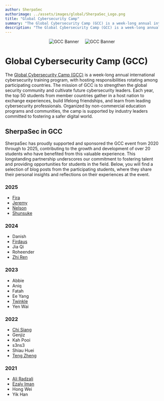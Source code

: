 ```yaml
---
author: SherpaSec
authorimage: ../assets/images/global/SherpaSec_Logo.png
title: "Global Cybersecurity Camp"
summary: "The Global Cybersecurity Camp (GCC) is a week-long annual international cybersecurity training program, with hosting responsibilities rotating among participating countries. The mission of GCC is to strengthen the global security community and cultivate future cybersecurity leaders. Each year, the top 50 students from member countries gather in a host nation to exchange experiences, build lifelong friendships, and learn from leading cybersecurity professionals. Organized by non-commercial education programs and communities, the camp is supported by industry leaders committed to fostering a safer digital world."
description: "The Global Cybersecurity Camp (GCC) is a week-long annual international cybersecurity training program, with hosting responsibilities rotating among participating countries. The mission of GCC is to strengthen the global security community and cultivate future cybersecurity leaders. Each year, the top 50 students from member countries gather in a host nation to exchange experiences, build lifelong friendships, and learn from leading cybersecurity professionals. Organized by non-commercial education programs and communities, the camp is supported by industry leaders committed to fostering a safer digital world."
---
```


<div style="display: flex; justify-content: center; align-items: center; gap: 20px;">
    <img src="/images/gcc/gcc_banner.png" class="sponsor-image-light" alt="GCC Banner" style="width: auto; height: auto; object-fit: cover;">
    <img src="/images/gcc/gcc_banner.png" class="sponsor-image-dark" alt="GCC Banner" style="width: auto; height: auto; object-fit: cover;">
</div>

# Global Cybersecurity Camp (GCC)

The [Global Cybersecurity Camp (GCC)](https://gcc.ac/) is a week-long annual international cybersecurity training program, with hosting responsibilities rotating among participating countries. The mission of GCC is to strengthen the global security community and cultivate future cybersecurity leaders. Each year, the top 50 students from member countries gather in a host nation to exchange experiences, build lifelong friendships, and learn from leading cybersecurity professionals. Organized by non-commercial education programs and communities, the camp is supported by industry leaders committed to fostering a safer digital world.

## SherpaSec in GCC
SherpaSec has proudly supported and sponsored the GCC event from 2020 through to 2025, contributing to the growth and development of over 20 students who have benefited from this valuable experience. This longstanding partnership underscores our commitment to fostering talent and providing opportunities for students in the field. Below, you will find a selection of blog posts from the participating students, where they share their personal insights and reflections on their experiences at the event.

### 2025
- [Fira](https://lilacj4de.gitbook.io/lilas-space/gcc-2025)
- [Jeremy](https://fyr3p4w.gitbook.io/fyr3p4w-blog/other-activities/global-cybersecurity-camp-gcc-taiwan-2025)
- [Nelson](https://borgor-1.gitbook.io/borgorshop/events/global-cybersecurity-camp-gcc-2025-taiwan)
- [Shunsuke](https://solaris0141.github.io/blogs/21-02-2025-GCC2025-Taiwan/21-02-2025-GCC2025-Taiwan.html)

### 2024
- Danish
- [Firdaus](https://vicevirus.github.io/posts/gcc-2024/)
- Jia Qi
- Roheender
- [Zhi Ren](https://zhirenliew.github.io/posts/gcc24/)

### 2023
- Abbie
- Aniq
- Fatah
- Ee Yang
- [Twinkle](https://hannrul.medium.com/recap-2023-part-1-33b6ca4e5268)
- Yen Wai

### 2022
- [Chi Siang](https://choochisiang.gitbook.io/report/)
- Genjiz
- Kah Pooi
- s3ns3
- Shiau Huei
- [Teng Zheng](https://tzion0.github.io/)

### 2021
- [Ali Radzali](https://h0j3n.medium.com/global-cybersecurity-camp-gcc-online-2021-dded7f29ccbe)
- [Ezaly Iman](https://ezaly-iman.medium.com/gcc-global-cybersecurity-camp-2021-experience-191c6a062225)
- Hong Wei
- Yik Han